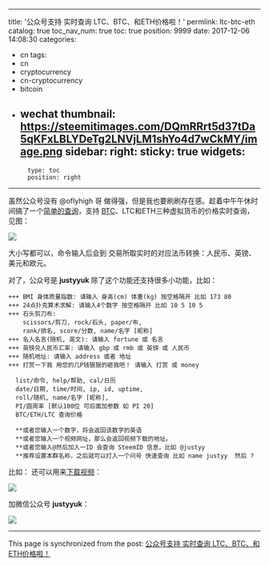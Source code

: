 
---
title: '公众号支持 实时查询 LTC、BTC、和ETH价格啦！'
permlink: ltc-btc-eth
catalog: true
toc_nav_num: true
toc: true
position: 9999
date: 2017-12-06 14:08:30
categories:
- cn
tags:
- cn
- cryptocurrency
- cn-cryptocurrency
- bitcoin
- wechat
thumbnail: https://steemitimages.com/DQmRRrt5d37tDa5qKFxLBLYDeTg2LNVjLM1shYo4d7wCkMY/image.png
sidebar:
    right:
        sticky: true
widgets:
    -
        type: toc
        position: right
---


虽然公众号没有 @oflyhigh 哥 做得强，但是我也要刷刷存在感。趁着中午午休时间搞了一个[简单的查询](https://justyy.com/archives/5653)，支持 [BTC](https://justyy.com/archives/5540)、LTC和ETH三种虚拟货币的价格实时查询，见图：

![](https://steemitimages.com/DQmRRrt5d37tDa5qKFxLBLYDeTg2LNVjLM1shYo4d7wCkMY/image.png)

大小写都可以，命令输入后会到 交易所取实时的对应法币转换：人民币、英镑、美元和欧元。

对了，公众号是  **justyyuk**  除了这个功能还支持很多小功能，比如：

```
+++ BMI 身体质量指数: 请输入 身高(cm) 体重(kg) 按空格隔开 比如 173 80
+++ 24点扑克算术求解: 请输入4个数字 按空格隔开 比如 10 5 10 5
+++ 石头剪刀布: 
    scissors/剪刀, rock/石头, paper/布, 
    rank/排名, score/分数, name/名字 [昵称]
+++ 名人名言(随机, 英文): 请输入 fortune 或 名言
+++ 英镑兑人民币汇率: 请输入 gbp 或 rmb 或 英镑 或 人民币
+++ 随机地址: 请输入 address 或者 地址
+++ 打赏一下我 用您的几P钱狠狠的砸我吧！ 请输入 打赏 或 money

  list/命令, help/帮助, cal/日历
  date/日期, time/时间, ip, id, uptime, 
  roll/随机, name/名字 [昵称],  
  PI/圆周率 [默认100位 可后面加参数 如 PI 20]
  BTC/ETH/LTC 查询价格
  
  **或者您输入一个数字，将会返回该数字的英语
  **或者您输入一个视频网址，那么会返回视频下载的地址。
  **或者您输入@然后加入一ID 会查询 SteemID 信息，比如 @justyy
  **推荐设置本群名称，之后就可以打入一个问号 快速查询 比如 name justyy  然后 ?
```

比如： 还可以用来[下载视频](https://justyy.com/archives/4480)：

![](https://steemitimages.com/DQmY2AKgFVhWxDH5G6BDi8GXaFabe8vpQ181PBopMgDrVXu/image.png)

加微信公众号  **justyyuk**：

![](https://justyy.com/justyy-wx2.jpg)

- - -

This page is synchronized from the post: [公众号支持 实时查询 LTC、BTC、和ETH价格啦！](https://steemit.com/@justyy/ltc-btc-eth)
